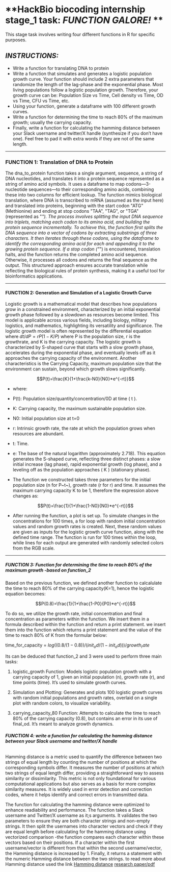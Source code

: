 # **HackBio biocoding internship stage_1 task: ***FUNCTION GALORE!*** **

This stage task involves writing four different functions in R for specific purposes. 

## ***INSTRUCTIONS:***   

- Write a function for translating DNA to protein
- Write a function that simulates and generates a logistic population growth curve. Your function should include 2 extra parameters that randomize the length of the lag-phase and the exponential phase.  Most living populations follow a logistic population growth. Therefore, your growth curve can be: Population Size vs Time, Cell density vs Time, OD vs Time, CFU vs Time, etc.
- Using your function, generate a dataframe with 100 different growth curves.
- Write a function for determining the time to reach 80% of the maximum growth; usually the carrying capacity.
- Finally, write a function for calculating the hamming distance between your Slack username and twitter/X handle (synthesize if you don’t have one). Feel free to pad it with extra words if they are not of the same length.  
---
  
### **FUNCTION 1: Translation of DNA to Protein**
The dna_to_protein function takes a single argument, sequence, a string of DNA nucleotides, and translates it into a protein sequence represented as a string of amino acid symbols. It uses a dataframe to map codons—3-nucleotide sequences—to their corresponding amino acids, combining these into two columns for efficient lookup. The function mimics biological translation, where DNA is transcribed to mRNA (assumed as the input here) and translated into proteins, beginning with the start codon "ATG" (Methionine) and ending at stop codons "TAA", "TAG", or "TGA" (represented as "*"). The process involves splitting the input DNA sequence into triplets, matching each codon to its amino acid, and building the protein sequence incrementally.
To achieve this, the function first splits the DNA sequence into a vector of codons by extracting substrings of three characters. It then iterates through these codons, using the dataframe to identify the corresponding amino acid for each and appending it to the growing protein sequence. If a stop codon ("*") is encountered, translation halts, and the function returns the completed amino acid sequence. Otherwise, it processes all codons and returns the final sequence as the output. This structured approach ensures accurate translation while reflecting the biological rules of protein synthesis, making it a useful tool for bioinformatics applications.

---
#### **FUNCTION 2: Generation and Simulation of a Logistic Growth Curve**
Logistic growth is a mathematical model that describes how populations grow in a constrained environment, characterized by an initial exponential growth phase followed by a slowdown as resources become limited. This model is applicable across various fields, including biology, military logistics, and mathematics, highlighting its versatility and significance. The logistic growth model is often represented by the differential equation  where  $dt/dP=rP(1−K/P)$  where P is the population size, r is the growthrate, and K is the carrying capacity. The logistic growth is characterized by S-shaped curve that starts with a slow growth phase, accelerates during the exponential phase, and eventually levels off as it approaches the carrying capacity of the environment. Another characteristics is the Carrying Capacity, maximum population size that the environment can sustain, beyond which growth slows significantly.

$$P(t)=\frac{K}{1+\frac{k-N0}{N0}*e^{-rt}}$$

- where:
- P(t): Population size/quantity/concentration/0D at time ( t ).
- K: Carrying capacity, the maximum sustainable population size.
- N0: Initial population size at t=0
 - r: Intrinsic growth rate, the rate at which the population grows when resources are abundant.
 - t: Time.
 - e: The base of the natural logarithm (approximately 2.718).
This equation generates the S-shaped curve, reflecting three distinct phases: a slow initial increase (lag phase), rapid exponential growth (log phase), and a leveling off as the population approaches ( K ) (stationary phase).

- The function we constructed takes three parameters for the initial population size (n for P~t~), growth rate (r for r) and time. It assumes the maximum carrying capacity K to be 1, therefore the expression above changes as:


$$P(t)=\frac{1}{1+\frac{1-N0}{N0}*e^{-rt}}$$


- After running the function, a plot is set up. To simulate changes in the concentrations for 100 times, a for loop with random initial concentration values and random growth rates is created. Next, these random values are given as inputs for the logistic growth curve function, along with the defined time range. The function is run for 100 times within the loop, while lines for each output are generated with randomly selected colors from the RGB scale.
---

##### **FUNCTION 3: Function for determining the time to reach 80% of the maximum growth -based on function_2**


Based on the previous function, we defined another function to calcalulate the time to reach 80% of the carrying capacity(K=1), hence the logistic equation becomes:


$$P(0.8)=\frac{1}{1+\frac{1-P0}{P0}*e^{-rt}}$$


To do so, we utilize the growth rate, initial concentration and final concentration as parameters within the function. We insert them in a formula described within the function and return a print statement. we insert them into the function which returns a print statement and the value of the time to reach 80% of K from the formular below:

time_for_capacity = $log((0.8 / (1 - 0.8)) / (init_od / (1 - init_od))) / growth_rate$

Its can be deduced that function_2 and 3 were used to perform three main tasks:

1. logistic_growth Function: Models logistic population growth with a carrying capacity of 1, given an initial population (n), growth rate (r), and time points (time). It’s used to simulate growth curves.

2. Simulation and Plotting: Generates and plots 100 logistic growth curves with random initial populations and growth rates, overlaid on a single plot with random colors, to visualize variability.

3. carrying_capacity_80 Function: Attempts to calculate the time to reach 80% of the carrying capacity (0.8), but contains an error in its use of final_od. It’s meant to analyze growth dynamics.


######  **FUNCTION 4: write a function for calculating the hamming distance between your Slack username and twitter/X handle**

Hamming distance is a metric used to quantify the difference between two strings of equal length by counting the number of positions at which the corresponding symbols differ.  It measures the number of positions at which two strings of equal length differ, providing a straightforward way to assess similarity or dissimilarity. This metric is not only foundational for various computational applications but also serves as a basis for more complex similarity measures. It is widely used in error detection and correction codes, where it helps identify and correct errors in transmitted data. 

The function for calculating the hamming distance were optimized to enhance readiability and performance. The function takes a Slack username and Twitter/X username as it;s arguments. It validates the two parameters to ensure they are both character strings and non-empty strings. It then split the usernames into character vectors and check if they are equal length before calculating for the hamming distance using vectorized comparison -the function compares each character within these vectors based on their positions. If a character within the first username/vector is different from that within the second username/vector, the Hamming distance is increased by 1. Finally, it returns a statement with the numeric Hamming distance between the two strings. to read more about Hamming distance used the link [Hamming distance](https://en.wikipedia.org/wiki/Hamming_distance) [research paper/pdf](https://scispace.com/papers/measures-of-string-similarities-based-on-the-hamming-sw2upqnw9iyr)







